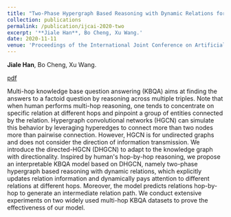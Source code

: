 ```yaml
---
title: "Two-Phase Hypergraph Based Reasoning with Dynamic Relations for Multi-Hop KBQA"
collection: publications
permalink: /publication/ijcai-2020-two
excerpt: '**Jiale Han**, Bo Cheng, Xu Wang.'
date: 2020-11-11
venue: 'Proceedings of the International Joint Conference on Artificial Intelligence (IJCAI)'
---
```

**Jiale Han**, Bo Cheng, Xu Wang.

[pdf](https://www.ijcai.org/Proceedings/2020/0500)


Multi-hop knowledge base question answering (KBQA) aims at finding the answers to a factoid question by reasoning across multiple triples. Note that when human performs multi-hop reasoning, one tends to concentrate on specific relation at different hops and pinpoint a group of entities connected by the relation. Hypergraph convolutional networks (HGCN) can simulate this behavior by leveraging hyperedges to connect more than two nodes more than pairwise connection. However, HGCN is for undirected graphs and does not consider the direction of information transmission. We introduce the directed-HGCN (DHGCN) to adapt to the knowledge graph with directionality. Inspired by human's hop-by-hop reasoning, we propose an interpretable KBQA model based on DHGCN, namely two-phase hypergraph based reasoning with dynamic relations, which explicitly updates relation information and dynamically pays attention to different relations at different hops. Moreover, the model predicts relations hop-by-hop to generate an intermediate relation path. We conduct extensive experiments on two widely used multi-hop KBQA datasets to prove the effectiveness of our model.
